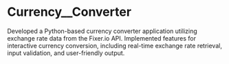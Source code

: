 # Currency__Converter
Developed a Python-based currency converter application utilizing exchange rate data from the Fixer.io API. Implemented features for interactive currency conversion, including real-time exchange rate retrieval, input validation, and user-friendly output.
